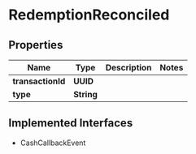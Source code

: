 

# RedemptionReconciled


## Properties

| Name | Type | Description | Notes |
|------------ | ------------- | ------------- | -------------|
|**transactionId** | **UUID** |  |  |
|**type** | **String** |  |  |


## Implemented Interfaces

* CashCallbackEvent


